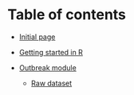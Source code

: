 # Table of contents

* [Initial page](README.md)

* [Getting started in R](Getting_started.Rmd)

* [Outbreak module](Outbreak_module/Copenhagen_R_guide_2017.Rmd)
    * [Raw dataset](Outbreak_module/Copenhagen_raw.csv)

